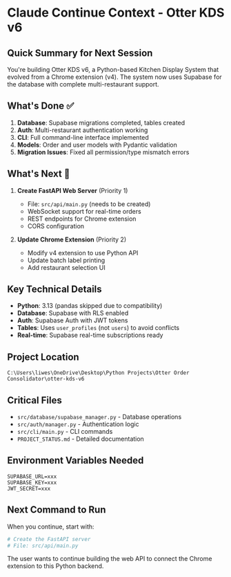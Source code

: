 # Claude Continue Context - Otter KDS v6

## Quick Summary for Next Session
You're building Otter KDS v6, a Python-based Kitchen Display System that evolved from a Chrome extension (v4). The system now uses Supabase for the database with complete multi-restaurant support.

## What's Done ✅
1. **Database**: Supabase migrations completed, tables created
2. **Auth**: Multi-restaurant authentication working
3. **CLI**: Full command-line interface implemented
4. **Models**: Order and user models with Pydantic validation
5. **Migration Issues**: Fixed all permission/type mismatch errors

## What's Next 🔄
1. **Create FastAPI Web Server** (Priority 1)
   - File: `src/api/main.py` (needs to be created)
   - WebSocket support for real-time orders
   - REST endpoints for Chrome extension
   - CORS configuration

2. **Update Chrome Extension** (Priority 2)
   - Modify v4 extension to use Python API
   - Update batch label printing
   - Add restaurant selection UI

## Key Technical Details
- **Python**: 3.13 (pandas skipped due to compatibility)
- **Database**: Supabase with RLS enabled
- **Auth**: Supabase Auth with JWT tokens
- **Tables**: Uses `user_profiles` (not `users`) to avoid conflicts
- **Real-time**: Supabase real-time subscriptions ready

## Project Location
```
C:\Users\liwes\OneDrive\Desktop\Python Projects\Otter Order Consolidator\otter-kds-v6
```

## Critical Files
- `src/database/supabase_manager.py` - Database operations
- `src/auth/manager.py` - Authentication logic
- `src/cli/main.py` - CLI commands
- `PROJECT_STATUS.md` - Detailed documentation

## Environment Variables Needed
```
SUPABASE_URL=xxx
SUPABASE_KEY=xxx
JWT_SECRET=xxx
```

## Next Command to Run
When you continue, start with:
```python
# Create the FastAPI server
# File: src/api/main.py
```

The user wants to continue building the web API to connect the Chrome extension to this Python backend.